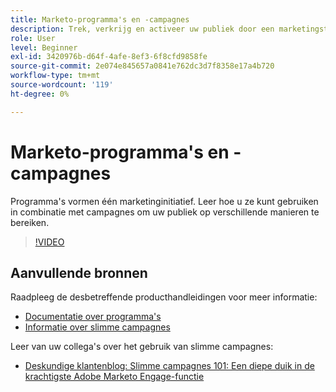```yaml
---
title: Marketo-programma's en -campagnes
description: Trek, verkrijg en activeer uw publiek door een marketingstrategie voor content te ontwikkelen.
role: User
level: Beginner
exl-id: 3420976b-d64f-4afe-8ef3-6f8cfd9858fe
source-git-commit: 2e074e845657a0841e762dc3d7f8358e17a4b720
workflow-type: tm+mt
source-wordcount: '119'
ht-degree: 0%

---
```


# Marketo-programma&#39;s en -campagnes

Programma&#39;s vormen één marketinginitiatief. Leer hoe u ze kunt gebruiken in combinatie met campagnes om uw publiek op verschillende manieren te bereiken.

>[!VIDEO](https://video.tv.adobe.com/v/3418042/?quality=12&learn=on)

## Aanvullende bronnen

Raadpleeg de desbetreffende producthandleidingen voor meer informatie:

* [Documentatie over programma&#39;s](https://experienceleague.adobe.com/docs/marketo/using/product-docs/core-marketo-concepts/programs/creating-programs/understanding-programs.html?lang=en)
* [Informatie over slimme campagnes](https://experienceleague.adobe.com/docs/marketo/using/product-docs/core-marketo-concepts/smart-campaigns/understanding-smart-campaigns.html?lang=en)

Leer van uw collega&#39;s over het gebruik van slimme campagnes:

* [Deskundige klantenblog: Slimme campagnes 101: Een diepe duik in de krachtigste Adobe Marketo Engage-functie](https://nation.marketo.com/t5/product-blogs/smart-campaigns-101-a-deep-dive-into-adobe-marketo-engage-s-most/ba-p/313385#M1838)